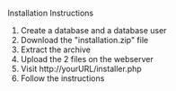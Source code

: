 Installation Instructions
1. Create a database and a database user
2. Download the "installation.zip" file
3. Extract the archive
4. Upload the 2 files on the webserver
5. Visit http://yourURL/installer.php
6. Follow the instructions
